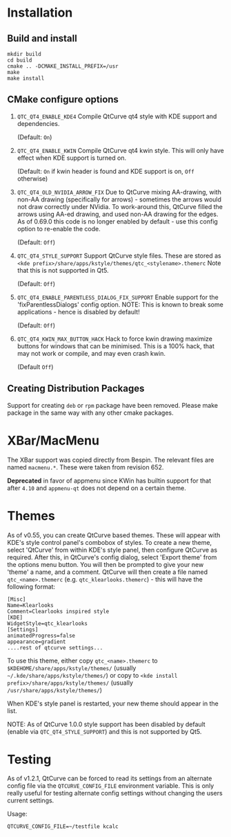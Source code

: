 # Installation
## Build and install

    mkdir build
    cd build
    cmake .. -DCMAKE_INSTALL_PREFIX=/usr
    make
    make install

## CMake configure options
1. `QTC_QT4_ENABLE_KDE4`
    Compile QtCurve qt4 style with KDE support and dependencies.

    (Default: `On`)

2. `QTC_QT4_ENABLE_KWIN`
    Compile QtCurve qt4 kwin style. This will only have effect when KDE support
    is turned on.

    (Default: `On` if kwin header is found and KDE support is on,
    `Off` otherwise)

3. `QTC_QT4_OLD_NVIDIA_ARROW_FIX`
    Due to QtCurve mixing AA-drawing, with non-AA drawing (specifically for
    arrows) - sometimes the arrows would not draw correctly under NVidia. To
    work-around this, QtCurve filled the arrows using AA-ed drawing, and used
    non-AA drawing for the edges. As of 0.69.0 this code is no longer enabled
    by default - use this config option to re-enable the code.

    (Default: `Off`)

4. `QTC_QT4_STYLE_SUPPORT`
    Support QtCurve style files. These are stored as
    `<kde prefix>/share/apps/kstyle/themes/qtc_<stylename>.themerc`
    Note that this is not supported in Qt5.

    (Default: `Off`)

5. `QTC_QT4_ENABLE_PARENTLESS_DIALOG_FIX_SUPPORT`
    Enable support for the 'fixParentlessDialogs' config option. NOTE: This is
    known to break some applications - hence is disabled by default!

    (Default: `Off`)

6. `QTC_QT4_KWIN_MAX_BUTTON_HACK`
    Hack to force kwin drawing maximize buttons for windows that can be
    minimised. This is a 100% hack, that may not work or compile, and may even
    crash kwin.

    (Default `Off`)

## Creating Distribution Packages
Support for creating `deb` or `rpm` package have been removed. Please make
package in the same way with any other cmake packages.

# XBar/MacMenu
The XBar support was copied directly from Bespin. The relevant files are named
`macmenu.*`. These were taken from revision 652.

**Deprecated** in favor of appmenu since KWin has builtin support for that
after `4.10` and `appmenu-qt` does not depend on a certain theme.

# Themes
As of v0.55, you can create QtCurve based themes. These will appear with KDE's
style control panel's combobox of styles. To create a new theme, select
'QtCurve' from within KDE's style panel, then configure QtCurve as required.
After this, in QtCurve's config dialog, select 'Export theme' from the options
menu button. You will then be prompted to give your new 'theme' a name, and a
comment. QtCurve will then create a file named `qtc_<name>.themerc`
(e.g. `qtc_klearlooks.themerc`) - this will have the following format:

    [Misc]
    Name=Klearlooks
    Comment=Clearlooks inspired style
    [KDE]
    WidgetStyle=qtc_klearlooks
    [Settings]
    animatedProgress=false
    appearance=gradient
    ....rest of qtcurve settings...

To use this theme, either copy `qtc_<name>.themerc` to
`$KDEHOME/share/apps/kstyle/themes/`
(usually `~/.kde/share/apps/kstyle/themes/`)
or copy to `<kde install prefix>/share/apps/kstyle/themes/`
(usually `/usr/share/apps/kstyle/themes/`)

When KDE's style panel is restarted, your new theme should appear in the list.

NOTE: As of QtCurve 1.0.0 style support has been disabled by default (enable
via `QTC_QT4_STYLE_SUPPORT`) and this is not supported by Qt5.

# Testing
As of v1.2.1, QtCurve can be forced to read its settings from an alternate
config file via the `QTCURVE_CONFIG_FILE` environment variable. This is only
really useful for testing alternate config settings without changing the users
current settings.

Usage:

    QTCURVE_CONFIG_FILE=~/testfile kcalc
